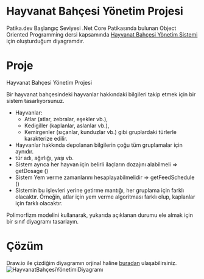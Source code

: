 # Hayvanat Bahçesi Yönetim Projesi

Patika.dev Başlangıç Seviyesi .Net Core Patikasında bulunan Object Oriented Programming dersi kapsamında [Hayvanat Bahçesi Yönetim Sistemi](https://app.patika.dev/courses/oop/odev-zoo) için oluşturduğum diyagramdır.

# Proje

Hayvanat Bahçesi Yönetim Projesi

Bir hayvanat bahçesindeki hayvanlar hakkındaki bilgileri takip etmek için bir sistem tasarlıyorsunuz.

- Hayvanlar:
  - Atlar (atlar, zebralar, eşekler vb.),
  - Kedigiller (kaplanlar, aslanlar vb.),
  - Kemirgenler (sıçanlar, kunduzlar vb.) gibi gruplardaki türlerle karakterize edilir.
- Hayvanlar hakkında depolanan bilgilerin çoğu tüm gruplamalar için aynıdır.
- tür adı, ağırlığı, yaşı vb.
- Sistem ayrıca her hayvan için belirli ilaçların dozajını alabilmeli => getDosage ()
- Sistem Yem verme zamanlarını hesaplayabilmelidir => getFeedSchedule ()
- Sistemin bu işlevleri yerine getirme mantığı, her gruplama için farklı olacaktır. Örneğin, atlar için yem verme algoritması farklı olup, kaplanlar için farklı olacaktır.

Polimorfizm modelini kullanarak, yukarıda açıklanan durumu ele almak için bir sınıf diyagramı tasarlayın.

# Çözüm

Draw.io ile çizdiğim diyagramın orjinal haline [buradan]() ulaşabilirsiniz.
![HayvanatBahçesiYönetimiDiyagramı]()
